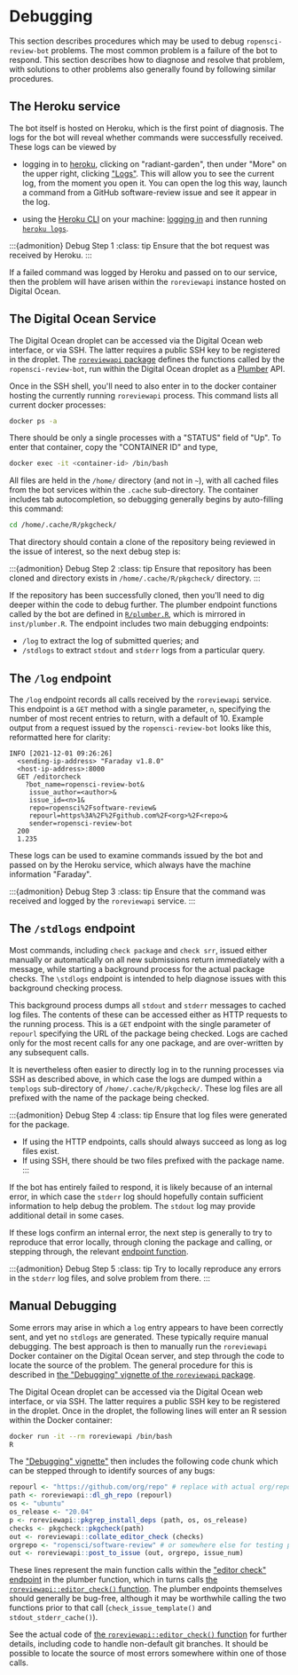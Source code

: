 # Debugging

This section describes procedures which may be used to debug `ropensci-review-bot` problems.
The most common problem is a failure of the bot to respond.
This section describes how to diagnose and resolve that problem, with solutions to other problems also generally found by following similar procedures. 

## The Heroku service

The bot itself is hosted on Heroku, which is the first point of diagnosis.
The logs for the bot will reveal whether commands were successfully received.
These logs can be viewed by 

- logging in to [heroku](https://heroku.com), clicking on "radiant-garden", then under "More" on the upper right, clicking ["Logs"](https://devcenter.heroku.com/articles/logging#view-logs-with-the-heroku-dashboard). This will allow you to see the current log, from the moment you open it. You can open the log this way, launch a command from a GitHub software-review issue and see it appear in the log.

- using the [Heroku CLI](https://devcenter.heroku.com/articles/heroku-cli) on your machine: [logging in](https://devcenter.heroku.com/articles/heroku-cli#get-started-with-the-heroku-cli) and then running [`heroku logs`](https://devcenter.heroku.com/articles/logging#view-logs-with-the-heroku-cli).

:::{admonition} Debug Step 1
:class: tip
Ensure that the bot request was received by Heroku.
:::


If a failed command was logged by Heroku and passed on to our service, then the problem will have arisen within the `roreviewapi` instance hosted on Digital Ocean.

## The Digital Ocean Service

The Digital Ocean droplet can be accessed via the Digital Ocean web interface, or via SSH.
The latter requires a public SSH key to be registered in the droplet.
The [`roreviewapi` package](/roreviewapi/roreviewapi) defines the functions called by the `ropensci-review-bot`, run within the Digital Ocean droplet as a [Plumber](https://rplumber.io) API.

Once in the SSH shell, you'll need to also enter in to the docker container hosting the currently running `roreviewapi` process.
This command lists all current docker processes:

``` bash
docker ps -a
```

There should be only a single processes with a "STATUS" field of "Up".
To enter that container, copy the "CONTAINER ID" and type,

``` bash
docker exec -it <container-id> /bin/bash
```

All files are held in the `/home/` directory (and not in `~`), with all cached files from the bot services within the `.cache` sub-directory.
The container includes tab autocompletion, so debugging generally begins by auto-filling this command:

``` bash
cd /home/.cache/R/pkgcheck/
```

That directory should contain a clone of the repository being reviewed in the issue of interest, so the next debug step is:

:::{admonition} Debug Step 2
:class: tip
Ensure that repository has been cloned and directory exists in
`/home/.cache/R/pkgcheck/` directory.
:::

If the repository has been successfully cloned, then you'll need to dig deeper within the code to debug further.
The plumber endpoint functions called by the bot are defined in [`R/plumber.R`](https://github.com/ropensci-review-tools/roreviewapi/blob/main/R/plumber.R), which is mirrored in `inst/plumber.R`.
The endpoint includes two main debugging endpoints:

- `/log` to extract the log of submitted queries; and
- `/stdlogs` to extract `stdout` and `stderr` logs from a particular query.

## The `/log` endpoint

The `/log` endpoint records all calls received by the `roreviewapi` service.
This endpoint is a `GET` method with a single parameter, `n`, specifying the number of most recent entries to return, with a default of 10.
Example output from a request issued by the `ropensci-review-bot` looks like this, reformatted here for clarity:

```
INFO [2021-12-01 09:26:26] 
  <sending-ip-address> "Faraday v1.8.0"
  <host-ip-address>:8000
  GET /editorcheck
    ?bot_name=ropensci-review-bot&
     issue_author=<author>&
     issue_id=<n>1&
     repo=ropensci%2Fsoftware-review&
     repourl=https%3A%2F%2Fgithub.com%2F<org>%2F<repo>&
     sender=ropensci-review-bot
  200
  1.235
```

These logs can be used to examine commands issued by the bot and passed on by the Heroku service, which always have the machine information "Faraday".

:::{admonition} Debug Step 3
:class: tip
Ensure that the command was received and logged by the `roreviewapi` service.
:::


## The `/stdlogs` endpoint

Most commands, including `check package` and `check srr`, issued either manually or automatically on all new submissions return immediately with a message, while starting a background process for the actual package checks.
The `\stdlogs` endpoint is intended to help diagnose issues with this background checking process.

This background process dumps all `stdout` and `stderr` messages to cached log files.
The contents of these can be accessed either as HTTP requests to the running process.
This is a `GET` endpoint with the single parameter of `repourl` specifying the URL of the package being checked.
Logs are cached only for the most recent calls for any one package, and are over-written by any subsequent calls.

It is nevertheless often easier to directly log in to the running processes via SSH as described above, in which case the logs are dumped within a `templogs` sub-directory of `/home/.cache/R/pkgcheck/`.
These log files are all prefixed with the name of the package being checked.

:::{admonition} Debug Step 4
:class: tip
Ensure that log files were generated for the package.

- If using the HTTP endpoints, calls should always succeed as long as log files exist.
- If using SSH, there should be two files prefixed with the package name.
:::

If the bot has entirely failed to respond, it is likely because of an internal error, in which case the `stderr` log should hopefully contain sufficient information to help debug the problem.
The `stdout` log may provide additional detail in some cases.

If these logs confirm an internal error, the next step is generally to try to reproduce that error locally, through cloning the package and calling, or stepping through, the relevant [endpoint function](/roreviewapi/vignettes/endpoints).

:::{admonition} Debug Step 5
:class: tip
Try to locally reproduce any errors in the `stderr` log files, and solve problem from there.
:::

## Manual Debugging

Some errors may arise in which a `log` entry appears to have been correctly sent, and yet no `stdlogs` are generated.
These typically require manual debugging.
The best approach is then to manually run the `roreviewapi` Docker container on the Digital Ocean server, and step through the code to locate the source of the problem.
The general procedure for this is described in [the "Debugging" vignette of the `roreviewapi` package](https://ropensci-review-tools.readthedocs.io/en/latest/roreviewapi/vignettes/debugging.html#manually-running-checks).

The Digital Ocean droplet can be accessed via the Digital Ocean web interface, or via SSH.
The latter requires a public SSH key to be registered in the droplet.
Once in the droplet, the following lines will enter an R session within the Docker container:

``` bash
docker run -it --rm roreviewapi /bin/bash
R
```

The ["Debugging" vignette"](https://ropensci-review-tools.readthedocs.io/en/latest/roreviewapi/vignettes/debugging.html#manually-running-checks) then includes the following code chunk which can be stepped through to identify sources of any bugs:

``` r
repourl <- "https://github.com/org/repo" # replace with actual org/repo values
path <- roreviewapi::dl_gh_repo (repourl)
os <- "ubuntu"
os_release <- "20.04"
p <- roreviewapi::pkgrep_install_deps (path, os, os_release)
checks <- pkgcheck::pkgcheck(path)
out <- roreviewapi::collate_editor_check (checks)
orgrepo <- "ropensci/software-review" # or somewhere else for testing purposes
out <- roreviewapi::post_to_issue (out, orgrepo, issue_num)
```


These lines represent the main function calls within the ["editor check" endpoint](https://github.com/ropensci-review-tools/roreviewapi/blob/main/R/plumber.R) in the plumber function, which in turns calls [the `roreviewapi::editor_check()` function](https://docs.ropensci.org/roreviewapi/reference/editor_check.html).
The plumber endpoints themselves should generally be bug-free, although it may be worthwhile calling the two functions prior to that call (`check_issue_template()` and `stdout_stderr_cache()`).

See the actual code of [the `roreviewapi::editor_check()` function](https://docs.ropensci.org/roreviewapi/reference/editor_check.html) for further details, including code to handle non-default git branches.
It should be possible to locate the source of most errors somewhere within one of those calls.
